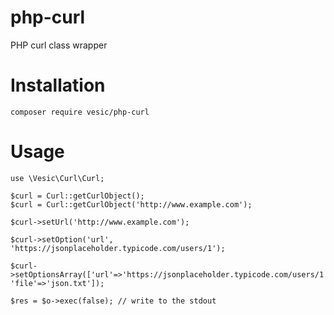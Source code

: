 # php-curl
PHP curl class wrapper

# Installation
```
composer require vesic/php-curl
```

# Usage
```
use \Vesic\Curl\Curl;

$curl = Curl::getCurlObject();
$curl = Curl::getCurlObject('http://www.example.com');

$curl->setUrl('http://www.example.com');

$curl->setOption('url', 'https://jsonplaceholder.typicode.com/users/1');

$curl->setOptionsArray(['url'=>'https://jsonplaceholder.typicode.com/users/1', 'file'=>'json.txt']);

$res = $o->exec(false); // write to the stdout
```